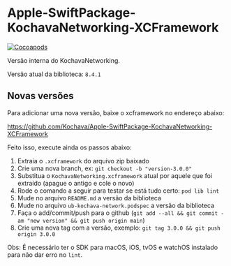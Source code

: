 # Apple-SwiftPackage-KochavaNetworking-XCFramework

[![Cocoapods](https://github.com/ubook-editora/ub-kochava-network/actions/workflows/test.yml/badge.svg)](https://github.com/ubook-editora/ub-kochava-network/actions/workflows/test.yml)

Versão interna do KochavaNetworking.

Versão atual da biblioteca: `8.4.1`

## Novas versões

Para adicionar uma nova versão, baixe o xcframework no endereço abaixo:

https://github.com/Kochava/Apple-SwiftPackage-KochavaNetworking-XCFramework

Feito isso, execute ainda os passos abaixo:

1. Extraia o `.xcframework` do arquivo zip baixado
2. Crie uma nova branch, ex: `git checkout -b "version-3.0.0"`
3. Substitua o `KochavaNetworking.xcframework` atual por aquele que foi extraído (apague o antigo e cole o novo)
4. Rode o comando a seguir para testar se está tudo certo: `pod lib lint`
5. Mude no arquivo `README.md` a versão da biblioteca
6. Mude no arquivo `ub-kochava-network.podspec` a versão da biblioteca
7. Faça o add/commit/push para o github (`git add --all && git commit -am "new version" && git push origin main`)
8. Crie uma nova tag com a versão, exemplo: `git tag 3.0.0 && git push origin 3.0.0`

Obs: É necessário ter o SDK para macOS, iOS, tvOS e watchOS instalado para não dar erro no `lint`.